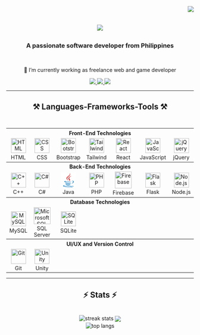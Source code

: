<img align="right" src="https://visitor-badge.laobi.icu/badge?page_id=salesp07.salesp07" />

<h1 align="center">
    <img src="https://readme-typing-svg.herokuapp.com/?font=Righteous&size=35&center=true&vCenter=true&width=500&height=70&duration=4000&lines=Hi!+👋;+I'm+Joshua+Anderson+Padilla!;" />
</h1>

<h3 align="center">A passionate software developer from Philippines</h3>

<br/>

<div align="center">
 
 🔭 I’m currently working as freelance web and game developer
 

 </div>
 
<div align="center"> 
  <a href="mailto:andersonandy046@gmail.com">
    <img src="https://img.shields.io/badge/Gmail-333333?style=for-the-badge&logo=gmail&logoColor=red" />
  </a>
  <a href="https://www.linkedin.com/in/joshua-padilla-009681270/" target="_blank">
    <img src="https://img.shields.io/badge/LinkedIn-0077B5?style=for-the-badge&logo=linkedin&logoColor=white" target="_blank" />
  </a>
     <a href="https://portfolio-delta-three-97.vercel.app/index.html" target="_blank">
    <img src="https://img.shields.io/badge/Portfolio-FF5722?style=for-the-badge&logo=todoist&logoColor=white" target="_blank" />
  </a>
</div>

<hr>
 
<h2 align="center">⚒️ Languages-Frameworks-Tools ⚒️</h2>
<table>
<div style="display: flex; align-items: flex-start; align: center">
<table align="center">
  <tr>
    <th colspan="7" style="text-align:center;">Front-End Technologies</th>
  </tr>
  <tr>
    <td align="center" width="96"><img src="https://skillicons.dev/icons?i=html" width="40" height="40" title="HTML"/><br>HTML</td>
    <td align="center" width="96"><img src="https://skillicons.dev/icons?i=css" width="40" height="40" title="CSS"/><br>CSS</td>
    <td align="center" width="96"><img src="https://cdn.simpleicons.org/bootstrap/7952B3" width="40" height="40" title="Bootstrap"/><br>Bootstrap</td>
    <td align="center" width="96"><img src="https://skillicons.dev/icons?i=tailwind" width="40" height="40" title="Tailwind"/><br>Tailwind</td>
    <td align="center" width="96"><img src="https://skillicons.dev/icons?i=react" width="40" height="40" title="React"/><br>React</td>
    <td align="center" width="96"><img src="https://skillicons.dev/icons?i=js" width="40" height="40" title="JavaScript"/><br>JavaScript</td>
    <td align="center" width="96"><img src="https://cdn.iconscout.com/icon/free/png-512/free-jquery-3521520-2945023.png" width="40" height="40" title="jQuery"/><br>jQuery</td>
  </tr>
  <tr>
    <th colspan="7" style="text-align:center;">Back-End Technologies</th>
  </tr>
  <tr>
    <td align="center" width="96"><img src="https://techstack-generator.vercel.app/cpp-icon.svg" width="40" height="40" title="C++"/><br>C++</td>
    <td align="center" width="96"><img src="https://techstack-generator.vercel.app/csharp-icon.svg" width="40" height="40" title="C#"/><br>C#</td>
    <td align="center" width="96"><img src="https://raw.githubusercontent.com/devicons/devicon/master/icons/java/java-original.svg" width="40" height="40" title="Java"/><br>Java</td>
    <td align="center" width="96"><img src="https://skillicons.dev/icons?i=php" width="40" height="40" title="PHP"/><br>PHP</td>
    <td align="center" width="96"><img src="https://skillicons.dev/icons?i=firebase" width="45" height="45" title="Firebase"/><br>Firebase</td>
    <td align="center" width="96"><img src="https://skillicons.dev/icons?i=flask" width="40" height="40" title="Flask"/><br>Flask</td>
    <td align="center" width="96"><img src="https://skillicons.dev/icons?i=nodejs" width="40" height="40" title="Node.js"/><br>Node.js</td>
  </tr>
  <tr>
    <th colspan="7" style="text-align:center;">Database Technologies</th>
  </tr>
  <tr>
    <td align="center" width="96"><img src="https://techstack-generator.vercel.app/mysql-icon.svg" width="40" height="40" title="MySQL"/><br>MySQL</td>
    <td align="center" width="96"><img src="https://cdn.jsdelivr.net/gh/devicons/devicon/icons/microsoftsqlserver/microsoftsqlserver-plain.svg" width="45" height="45" title="Microsoft SQL Server"/><br>SQL Server</td>
    <td align="center" width="96"><img src="https://skillicons.dev/icons?i=sqlite" width="40" height="40" title="SQLite"/><br>SQLite</td>
  </tr>
  <tr>
    <th colspan="7" style="text-align:center;">UI/UX and Version Control</th>
  </tr>
  <tr>
    <td align="center" width="96"><img src="https://upload.wikimedia.org/wikipedia/commons/3/3f/Git_icon.svg" width="40" height="40" title="Git"/><br>Git</td>
    <td align="center" width="96"><img src="https://skillicons.dev/icons?i=unity" width="40" height="40" title="Unity"/><br>Unity</td>
  </tr>
</table>

<hr/>

<h2 align="center">⚡ Stats ⚡</h2>
<br>
<div align=center>
  <img width=390 src="https://github-readme-streak-stats-salesp07.vercel.app/?user=anderson895&count_private=true&theme=react&border_radius=10" alt="streak stats"/>


 <img align="center" src ="https://github-readme-activity-graph.vercel.app/graph?username=anderson895&theme=react-dark&hide_border=true&hide_title=false&area=true&custom_title=Contribution%20Graph%20of%20last%2030%20days&height=350">
   <br/> 
  <img width=325 align="center" src="https://github-readme-stats-salesp07.vercel.app/api/top-langs/?username=anderson895&hide=HTML&langs_count=8&layout=compact&theme=react&border_radius=10&size_weight=0.5&count_weight=0.5&exclude_repo=github-readme-stats" alt="top langs" />
</div>


